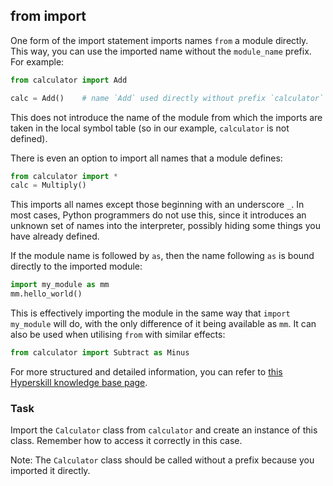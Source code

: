 ## from import

One form of the import statement imports names `from` a module directly. This way, you 
can use the imported name without the `module_name` prefix.  For example:

```python
from calculator import Add

calc = Add()    # name `Add` used directly without prefix `calculator`
```

This does not introduce the name of the module from which the imports are taken in the 
local symbol table (so in our example, `calculator` is not defined).

There is even an option to import all names that a module defines:
```python
from calculator import *
calc = Multiply()
```
This imports all names except those beginning with an underscore `_`. 
In most cases, Python programmers do not use this, since it introduces 
an unknown set of names into the interpreter, possibly hiding some things 
you have already defined.

If the module name is followed by `as`, then the name following `as` is bound 
directly to the imported module:

```python
import my_module as mm
mm.hello_world()
```
This is effectively importing the module in the same way that `import my_module` will 
do, with the only difference of it being available as `mm`. It can also be used 
when utilising `from` with similar effects:

```python
from calculator import Subtract as Minus
```

For more structured and detailed information, you can refer to [this Hyperskill knowledge base page](https://hyperskill.org/learn/step/6019#module-loading).

### Task
Import the `Calculator` class from `calculator` and create an instance of this class. Remember how to access it correctly in 
this case.


<div class="hint">Note: The <code>Calculator</code> class should be called without a prefix because you 
imported it directly.</div>
